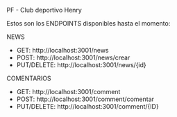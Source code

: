 PF - Club deportivo Henry

Estos son los ENDPOINTS disponibles hasta el momento:

NEWS
- GET: http://localhost:3001/news
- POST: http://localhost:3001/news/crear
- PUT/DELETE: http://localhost:3001/news/{id}

COMENTARIOS
- GET: http://localhost:3001/comment
- POST: http://localhost:3001/comment/comentar
- PUT/DELETE: http://localhost:3001/comment/{ID}
